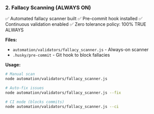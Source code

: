 ### 2. Fallacy Scanning (ALWAYS ON)

✅ Automated fallacy scanner built
✅ Pre-commit hook installed
✅ Continuous validation enabled
✅ Zero tolerance policy: 100% TRUE ALWAYS

**Files:**

- `automation/validators/fallacy_scanner.js` - Always-on scanner
- `.husky/pre-commit` - Git hook to block fallacies

**Usage:**

```bash
# Manual scan
node automation/validators/fallacy_scanner.js

# Auto-fix issues
node automation/validators/fallacy_scanner.js --fix

# CI mode (blocks commits)
node automation/validators/fallacy_scanner.js --ci
```
